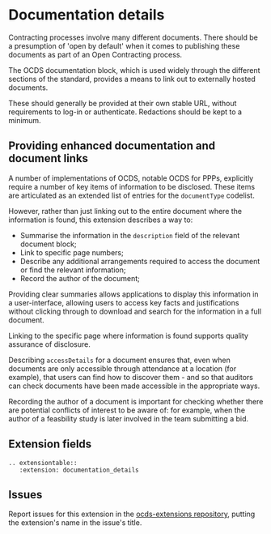# Documentation details

Contracting processes involve many different documents. There should be a presumption of 'open by default' when it comes to publishing these documents as part of an Open Contracting process.

The OCDS documentation block, which is used widely through the different sections of the standard, provides a means to link out to externally hosted documents.

These should generally be provided at their own stable URL, without requirements to log-in or authenticate. Redactions should be kept to a minimum.

## Providing enhanced documentation and document links

A number of implementations of OCDS, notable OCDS for PPPs, explicitly require a number of key items of information to be disclosed. These items are articulated as an extended list of entries for the ```documentType``` codelist.

However, rather than just linking out to the entire document where the information is found, this extension describes a way to:

* Summarise the information in the ```description``` field of the relevant document block;
* Link to specific page numbers;
* Describe any additional arrangements required to access the document or find the relevant information;
* Record the author of the document;

Providing clear summaries allows applications to display this information in a user-interface, allowing users to access key facts and justifications without clicking through to download and search for the information in a full document.

Linking to the specific page where information is found supports quality assurance of disclosure.

Describing ```accessDetails``` for a document ensures that, even when documents are only accessible through attendance at a location (for example), that users can find how to discover them - and so that auditors can check documents have been made accessible in the appropriate ways.

Recording the author of a document is important for checking whether there are potential conflicts of interest to be aware of: for example, when the author of a feasbility study is later involved in the team submitting a bid.

## Extension fields

```eval_rst
.. extensiontable::
   :extension: documentation_details
```

## Issues

Report issues for this extension in the [ocds-extensions repository](https://github.com/open-contracting/ocds-extensions/issues), putting the extension's name in the issue's title.
